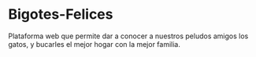 # Bigotes-Felices
Plataforma web que permite dar a conocer a nuestros peludos amigos los gatos, y bucarles el mejor hogar con la mejor familia.
